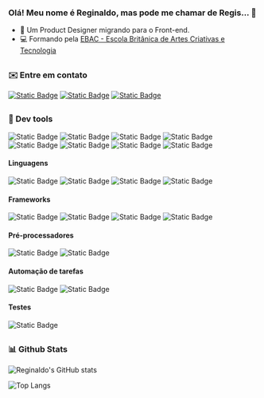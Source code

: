 ### Olá! Meu nome é Reginaldo, mas pode me chamar de Regis... 👋 ###
- 🚀 Um Product Designer migrando para o Front-end.
- 💻 Formando pela [EBAC - Escola Britânica de Artes Criativas e Tecnologia](https://ebaconline.com.br/)
##
### ✉️ Entre em contato ###
[![Static Badge](https://img.shields.io/badge/LINKEDIN-grey?style=for-the-badge&logo=linkedin&color=%23323330&link=https%3A%2F%2Fwww.linkedin.com%2Fin%2Freginaldo-jrr%2F)](https://www.linkedin.com/in/reginaldo-jrr/)
[![Static Badge](https://img.shields.io/badge/e--mail-grey?style=for-the-badge&logo=gmail&logoColor=white&color=%23323330&link=mailto%3Areginaldo.junior%40live.com)](mailto:reginaldo.junior@live.com)
[![Static Badge](https://img.shields.io/badge/website-grey?style=for-the-badge&logo=googlechrome&logoColor=white&color=%23323330&link=https%3A%2F%2Freginaldojunior.com)](https://www.reginaldojunior.com/)
##
### 🧰 Dev tools ###
![Static Badge](https://img.shields.io/badge/macos-grey?style=for-the-badge&logo=apple&color=%23323330)
![Static Badge](https://img.shields.io/badge/windows-grey?style=for-the-badge&logo=windows10&color=%23323330)
![Static Badge](https://img.shields.io/badge/powershell-grey?style=for-the-badge&logo=powershell&logoColor=white&color=%23323330)
![Static Badge](https://img.shields.io/badge/vscode-grey?style=for-the-badge&logo=visualstudiocode&color=%23323330)
![Static Badge](https://img.shields.io/badge/git-grey?style=for-the-badge&logo=git&logoColor=white&color=%23323330)
![Static Badge](https://img.shields.io/badge/github-grey?style=for-the-badge&logo=github&color=%23323330)
![Static Badge](https://img.shields.io/badge/npm-grey?style=for-the-badge&logo=npm&logoColor=white&color=%23323330)
![Static Badge](https://img.shields.io/badge/vercel-grey?style=for-the-badge&logo=vercel&color=%23323330)

#### Linguagens ####
![Static Badge](https://img.shields.io/badge/html-grey?style=for-the-badge&logo=html5&logoColor=white&color=%23323330)
![Static Badge](https://img.shields.io/badge/css-grey?style=for-the-badge&logo=css3&color=%23323330)
![Static Badge](https://img.shields.io/badge/javascript-grey?style=for-the-badge&logo=javascript&logoColor=white&color=%23323330)
![Static Badge](https://img.shields.io/badge/typescript-grey?style=for-the-badge&logo=typescript&logoColor=white&color=%23323330)

#### Frameworks ####
![Static Badge](https://img.shields.io/badge/vue-grey?style=for-the-badge&logo=vuedotjs&logoColor=white&color=%23323330)
![Static Badge](https://img.shields.io/badge/react-grey?style=for-the-badge&logo=react&logoColor=white&color=%23323330)
![Static Badge](https://img.shields.io/badge/jquery-grey?style=for-the-badge&logo=jquery&logoColor=white&color=%23323330)
![Static Badge](https://img.shields.io/badge/bootstrap-grey?style=for-the-badge&logo=bootstrap&logoColor=white&color=%23323330)

#### Pré-processadores ####
![Static Badge](https://img.shields.io/badge/sass-grey?style=for-the-badge&logo=sass&logoColor=white&color=%23323330)
![Static Badge](https://img.shields.io/badge/less-grey?style=for-the-badge&logo=less&logoColor=white&color=%23323330)

#### Automação de tarefas ####
![Static Badge](https://img.shields.io/badge/gulp-grey?style=for-the-badge&logo=gulp&logoColor=white&color=%23323330)
![Static Badge](https://img.shields.io/badge/grunt-grey?style=for-the-badge&logo=grunt&logoColor=white&color=%23323330)

#### Testes ####
![Static Badge](https://img.shields.io/badge/cypress-grey?style=for-the-badge&logo=cypress&logoColor=white&color=%23323330)

##
### 📊 Github Stats ###
![Reginaldo's GitHub stats](https://github-readme-stats.vercel.app/api?username=reginaldojrrr&show_icons=true&theme=radical&rank_icon=github)

![Top Langs](https://github-readme-stats.vercel.app/api/top-langs/?username=reginaldojrrr&layout=compact&theme=radical)












